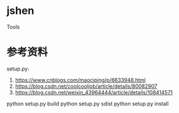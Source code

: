 # jshen
Tools
# 参考资料
setup.py:
1. https://www.cnblogs.com/maociping/p/6633948.html 
2. https://blog.csdn.net/coolcooljob/article/details/80082907
3. https://blog.csdn.net/weixin_43964444/article/details/108414571

python setup.py build
python setup.py sdist
python setup.py install
